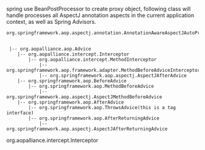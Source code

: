 spring use BeanPostProcessor to create proxy object, following class will handle processes all AspectJ annotation aspects in the current application context, as well as Spring Advisors.
```
org.springframework.aop.aspectj.annotation.AnnotationAwareAspectJAutoProxyCreator
```
```

 |-- org.aopalliance.aop.Advice 
    |-- org.aopalliance.intercept.Interceptor
        |-- org.aopalliance.intercept.MethodInterceptor
            |-- org.springframework.aop.framework.adapter.MethodBeforeAdviceInterceptor    
            |-- org.springframework.aop.aspectj.AspectJAfterAdvice
    |-- org.springframework.aop.BeforeAdvice
        |-- org.springframework.aop.MethodBeforeAdvice
            |-- org.springframework.aop.aspectj.AspectJMethodBeforeAdvice
    |-- org.springframework.aop.AfterAdvice
        |-- org.springframework.aop.ThrowsAdvice(this is a tag interface)
        |-- org.springframework.aop.AfterReturningAdvice
            |-- org.springframework.aop.aspectj.AspectJAfterReturningAdvice
```


  org.aopalliance.intercept.Interceptor